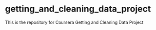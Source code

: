 # getting_and_cleaning_data_project
This is the repository for Coursera Getting and Cleaning Data Project
